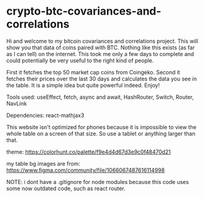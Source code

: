 # crypto-btc-covariances-and-correlations

Hi and welcome to my bitcoin covariances and correlations project. This will show you that data of coins paired with BTC. Nothing like this exists (as far as I can tell) on the internet.
This took me only a few days to complete and could potentially be very useful to the right kind of people. 

First it fetches the top 50 market cap coins from Coingeko. 
Second it fetches their prices over the last 30 days and calculates the data you see in the table.
It is a simple idea but quite powerful indeed. Enjoy!

Tools used: useEffect, fetch, async and await, HashRouter, Switch, Router, NavLink

Dependencies: react-mathjax3

This website isn't optimized for phones because it is impossible to view the whole table on a screen of that size. So use a tablet or anything larger than that.

theme:
https://colorhunt.co/palette/f9e4d4d67d3e9c0f48470d21

my table bg images are from:
https://www.figma.com/community/file/1066067487616114998


NOTE:
i dont have a .gitignore for node modules because this code uses some now outdated code, such as react router.